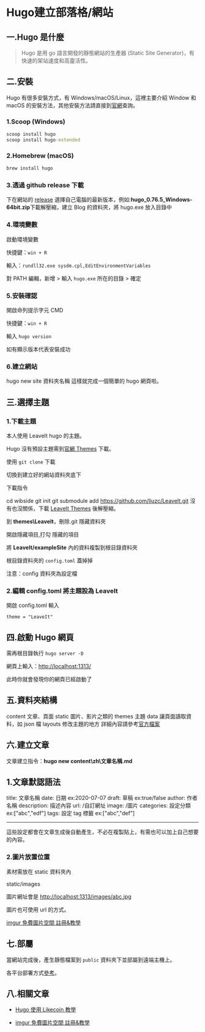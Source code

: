 # Hugo建立部落格/網站


<!-- <a href="https://imgur.com/OzTCuYT"><img src="https://i.imgur.com/OzTCuYT.png" title="source: imgur.com" /></a> -->

## 一.Hugo 是什麼

> Hugo 是用 go 語言開發的靜態網站的生產器 (Static Site Generator)，有快速的架站速度和高靈活性。

## 二.安裝

Hugo 有很多安裝方式，有 Windows/macOS/Linux，這裡主要介紹 Window 和 macOS 的安裝方法，其他安裝方法請直接到[官網](https://gohugo.io/getting-started/installing)查詢。

### 1.Scoop (Windows)

```cmd
scoop install hugo
scoop install hugo-extended
```

### 2.Homebrew (macOS)

```bash
brew install hugo
```

### 3.透過 github release 下載

下在網站的 [release](https://github.com/gohugoio/hugo/releases) 選擇自己電腦的最新版本，例如:**hugo_0.76.5_Windows-64bit.zip**下載解壓縮，建立 Blog 的資料夾，將 hugo.exe 放入目錄中

### 4.環境變數

啟動環境變數

快捷鍵：`win + R`

輸入：`rundll32.exe sysdm.cpl,EditEnvironmentVariables`

對 PATH 編輯，新增 > 輸入 `hugo.exe` 所在的目錄 > 確定

### 5.安裝確認

開啟命列提示字元 CMD

快捷鍵：`win + R`

輸入 `hugo version`

如有顯示版本代表安裝成功

### 6.建立網站

hugo new site 資料夾名稱
這樣就完成一個簡單的 hugo 網頁啦。

## 三.選擇主題

### 1.下載主題

本人使用 LeaveIt hugo 的主題。

Hugo 沒有預設主題需到[官網 Themes](https://themes.gohugo.io/) 下載。

使用 `git clone` 下載

切換到建立好的網站資料夾底下

下載指令

cd wibside
git init
git submodule add <https://github.com/liuzc/LeaveIt.git>
沒有也沒關係，下載 [LeaveIt Themes](https://github.com/liuzc/LeaveIt/archive/master.zip) 後解壓縮。

到 **themes\LeaveIt**，刪除.git 隱藏資料夾

開啟隱藏項目,打勾 隱藏的項目

將 **LeaveIt/exampleSite** 內的資料複製到根目錄資料夾

根目錄資料夾的 `config.toml` 蓋掉掉

注意：config 資料夾為設定檔

### 2.編輯 config.toml 將主題設為 LeaveIt

開啟 config.toml 輸入

`theme = "LeaveIt"`

## 四.啟動 Hugo 網頁

需再根目錄執行 `hugo server -D`

網頁上輸入：<http://localhost:1313/>

此時你就會發現你的網頁已經啟動了

## 五.資料夾結構

content 文章、頁面
static 圖片、影片之類的
themes 主題
data 讓頁面讀取資料，如 json 檔
layouts 修改主題的地方
詳細內容請參考[官方檔案](https://gohugo.io/content-management/organization/)

## 六.建立文章

文章建立指令：**hugo new content\zh\文章名稱.md**

## 1.文章默認語法

title: 文章名稱
date: 日期 ex:2020-07-07
draft: 草稿 ex:true/false
author: 作者名稱
description: 描述內容
url: /自訂網址
image: /圖片
categories: 設定分類 ex:["abc","edf"]
tags: 設定 tag 標籤 ex:["abc","def"]

---

這些設定都會在文章生成後自動產生，不必在複製貼上，有需也可以加上自己想要的內容。

### 2.圖片放置位置

素材需放在 static 資料夾內

static/images

圖片網址會是 <http://localhost:1313/images/abc.jpg>

圖片也可使用 url 的方式。

[imgur 免費圖片空間 註冊&教學](https://yang-lin94.github.io/free-image-space-imgur/)

## 七.部屬

當網站完成後，產生靜態檔案到 `public` 資料夾下並部屬到遠端主機上。

各平台部署方式[參考](https://gohugo.io/hosting-and-deployment/)。

## 八.相關文章

- [Hugo 使用 Likecoin 教學](https://yang-lin94.github.io/hugo-likecoin/)

- [imgur 免費圖片空間 註冊&教學](https://yang-lin94.github.io/free-image-space-imgur/)

